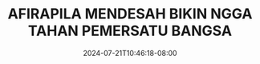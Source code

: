 --- 
title: "AFIRAPILA MENDESAH BIKIN NGGA TAHAN  PEMERSATU BANGSA"
description: "streaming bokeh AFIRAPILA MENDESAH BIKIN NGGA TAHAN  PEMERSATU BANGSA yandex    "
date: 2024-07-21T10:46:18-08:00
file_code: "zz78o9x4zmpn"
draft: false
cover: "1d523zaog6aj61aa.jpg"
tags: ["AFIRAPILA", "MENDESAH", "BIKIN", "NGGA", "TAHAN", "PEMERSATU", "BANGSA", "bokep-indo", "bokep-viral", "bokep-ig"]
length: 2119
fld_id: "1483105"
foldername: "Afirapila"
categories: ["Afirapila"]
views: 2
---